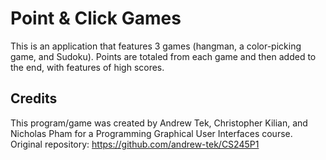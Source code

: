 # Point & Click Games
This is an application that features 3 games (hangman, a color-picking game, and Sudoku).
Points are totaled from each game and then added to the end, with features of high scores.
## Credits
This program/game was created by Andrew Tek, Christopher Kilian, and Nicholas Pham for a Programming Graphical User Interfaces course.
Original repository: https://github.com/andrew-tek/CS245P1
